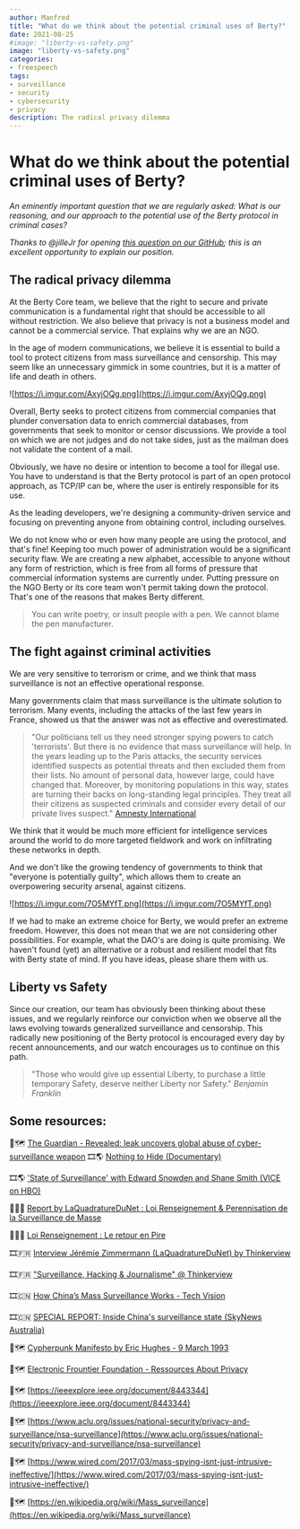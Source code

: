 ```yaml
---
author: Manfred
title: "What do we think about the potential criminal uses of Berty?"
date: 2021-08-25
#image: "liberty-vs-safety.png"
image: "liberty-vs-safety.png"
categories:
- freespeech
tags:
- surveillance
- security
- cybersecurity
- privacy
description: The radical privacy dilemma
---
```


# What do we think about the potential criminal uses of Berty?

*An eminently important question that we are regularly asked: What is our reasoning, and our approach to the potential use of the Berty protocol in criminal cases?*

*Thanks to @jilleJr for opening [this question on our GitHub](https://github.com/berty/berty/issues/3421); this is an excellent opportunity to explain our position.*

## The radical privacy dilemma

At the Berty Core team, we believe that the right to secure and private communication is a fundamental right that should be accessible to all without restriction.
We also believe that privacy is not a business model and cannot be a commercial service. That explains why we are an NGO.

In the age of modern communications, we believe it is essential to build a tool to protect citizens from mass surveillance and censorship. This may seem like an unnecessary gimmick in some countries, but it is a matter of life and death in others.

![https://i.imgur.com/AxyjOQg.png](https://i.imgur.com/AxyjOQg.png)

Overall, Berty seeks to protect citizens from commercial companies that plunder conversation data to enrich commercial databases, from governments that seek to monitor or censor discussions. We provide a tool on which we are not judges and do not take sides, just as the mailman does not validate the content of a mail.

Obviously, we have no desire or intention to become a tool for illegal use. You have to understand is that the Berty protocol is part of an open protocol approach, as TCP/IP can be, where the user is entirely responsible for its use.

As the leading developers, we're designing a community-driven service and focusing on preventing anyone from obtaining control, including ourselves.

We do not know who or even how many people are using the protocol, and that's fine! Keeping too much power of administration would be a significant security flaw.
We are creating a new alphabet, accessible to anyone without any form of restriction, which is free from all forms of pressure that commercial information systems are currently under.
Putting pressure on the NGO Berty or its core team won't permit taking down the protocol. 
That's one of the reasons that makes Berty different.

> You can write poetry, or insult people with a pen.
We cannot blame the pen manufacturer.

## The fight against criminal activities

We are very sensitive to terrorism or crime, and we think that mass surveillance is not an effective operational response.

Many governments claim that mass surveillance is the ultimate solution to terrorism. Many events, including the attacks of the last few years in France, showed us that the answer was not as effective and overestimated.

> "Our politicians tell us they need stronger spying powers to catch 'terrorists'. But there is no evidence that mass surveillance will help. In the years leading up to the Paris attacks, the security services identified suspects as potential threats and then excluded them from their lists. No amount of personal data, however large, could have changed that.
Moreover, by monitoring populations in this way, states are turning their backs on long-standing legal principles. They treat all their citizens as suspected criminals and consider every detail of our private lives suspect." [Amnesty International](https://www.amnesty.be/campagne/liberte-expression/unfollow-surveillance-masse/article/que-demande-amnesty)

We think that it would be much more efficient for intelligence services around the world to do more targeted fieldwork and work on infiltrating these networks in depth.

And we don't like the growing tendency of governments to think that "everyone is potentially guilty", which allows them to create an overpowering security arsenal, against citizens.

![https://i.imgur.com/7O5MYfT.png](https://i.imgur.com/7O5MYfT.png)

 If we had to make an extreme choice for Berty, we would prefer an extreme freedom. However, this does not mean that we are not considering other possibilities. For example, what the DAO's are doing is quite promising. We haven't found (yet) an alternative or a robust and resilient model that fits with Berty state of mind. If you have ideas, please share them with us. 

## Liberty vs Safety

Since our creation, our team has obviously been thinking about these issues, and we regularly reinforce our conviction when we observe all the laws evolving towards generalized surveillance and censorship. This radically new positioning of the Berty protocol is encouraged every day by recent announcements, and our watch encourages us to continue on this path.

> "Those who would give up essential Liberty, to purchase a little temporary Safety, deserve neither Liberty nor Safety." *Benjamin Franklin*


## Some resources:

📖🗺️  [The Guardian - Revealed: leak uncovers global abuse of cyber-surveillance weapon](https://www.theguardian.com/world/2021/jul/18/revealed-leak-uncovers-global-abuse-of-cyber-surveillance-weapon-nso-group-pegasus?CMP=Share_iOSApp_Other)
🎞️🌎 [Nothing to Hide (Documentary)](https://www.youtube.com/watch?v=djbwzEIv7gE)

🎞️🌎 ['State of Surveillance' with Edward Snowden and Shane Smith (VICE on HBO)](https://www.youtube.com/watch?v=ucRWyGKBVzo)

📑🇫🇷 [Report by LaQuadratureDuNet : Loi Renseignement & Perennisation de la Surveillance de Masse](https://www.laquadrature.net/2021/07/01/projet-de-loi-renseignement-perennisation-de-la-surveillance-de-masse/)

📑🇫🇷 [Loi Renseignement : Le retour en Pire](https://www.laquadrature.net/2021/05/27/loi-renseignement-le-retour-en-pire/)

🎞️🇫🇷 [Interview Jérémie Zimmermann (LaQuadratureDuNet) by Thinkerview](https://www.youtube.com/watch?v=Xmy3_QIGOe4)

🎞️🇫🇷 ["Surveillance, Hacking & Journalisme" @ Thinkerview](https://www.youtube.com/watch?v=d4MiF4AWtsw&list=PLnRz6CkWwLlJVro8jfdISzsyPoZckajaW&index=5)

🎞️🇨🇳 [How China’s Mass Surveillance Works - Tech Vision](https://www.youtube.com/watch?v=ZWwzDnq7poQ)

🎞️🇨🇳 [SPECIAL REPORT: Inside China's surveillance state (SkyNews Australia)](https://www.youtube.com/watch?v=Np_C8647mK8)

📖🗺️ [Cypherpunk Manifesto by Eric Hughes - 9 March 1993](https://www.activism.net/cypherpunk/manifesto.html)

📖🗺️ [Electronic Frountier Foundation - Ressources About Privacy](https://www.eff.org/issues/privacy)

📖🗺️ [https://ieeexplore.ieee.org/document/8443344](https://ieeexplore.ieee.org/document/8443344)

📖🗺️ [https://www.aclu.org/issues/national-security/privacy-and-surveillance/nsa-surveillance](https://www.aclu.org/issues/national-security/privacy-and-surveillance/nsa-surveillance)

📖🗺️ [https://www.wired.com/2017/03/mass-spying-isnt-just-intrusive-ineffective/](https://www.wired.com/2017/03/mass-spying-isnt-just-intrusive-ineffective/)

📖🗺️ [https://en.wikipedia.org/wiki/Mass_surveillance](https://en.wikipedia.org/wiki/Mass_surveillance)
